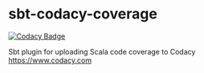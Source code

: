 # sbt-codacy-coverage
[![Codacy Badge](https://www.codacy.com/project/badge/1146fb14534e427493469ba4b0459430)](https://www.codacy.com)

Sbt plugin for uploading Scala code coverage to Codacy https://www.codacy.com
